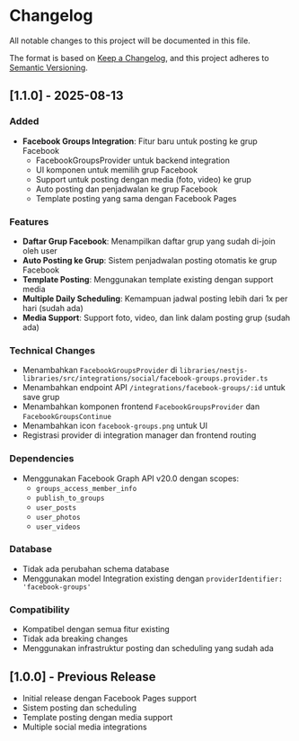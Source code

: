 # Changelog

All notable changes to this project will be documented in this file.

The format is based on [Keep a Changelog](https://keepachangelog.com/en/1.0.0/),
and this project adheres to [Semantic Versioning](https://semver.org/spec/v2.0.0.html).

## [1.1.0] - 2025-08-13

### Added
- **Facebook Groups Integration**: Fitur baru untuk posting ke grup Facebook
  - FacebookGroupsProvider untuk backend integration
  - UI komponen untuk memilih grup Facebook
  - Support untuk posting dengan media (foto, video) ke grup
  - Auto posting dan penjadwalan ke grup Facebook
  - Template posting yang sama dengan Facebook Pages

### Features
- **Daftar Grup Facebook**: Menampilkan daftar grup yang sudah di-join oleh user
- **Auto Posting ke Grup**: Sistem penjadwalan posting otomatis ke grup Facebook
- **Template Posting**: Menggunakan template existing dengan support media
- **Multiple Daily Scheduling**: Kemampuan jadwal posting lebih dari 1x per hari (sudah ada)
- **Media Support**: Support foto, video, dan link dalam posting grup (sudah ada)

### Technical Changes
- Menambahkan `FacebookGroupsProvider` di `libraries/nestjs-libraries/src/integrations/social/facebook-groups.provider.ts`
- Menambahkan endpoint API `/integrations/facebook-groups/:id` untuk save grup
- Menambahkan komponen frontend `FacebookGroupsProvider` dan `FacebookGroupsContinue`
- Menambahkan icon `facebook-groups.png` untuk UI
- Registrasi provider di integration manager dan frontend routing

### Dependencies
- Menggunakan Facebook Graph API v20.0 dengan scopes:
  - `groups_access_member_info`
  - `publish_to_groups`
  - `user_posts`
  - `user_photos`
  - `user_videos`

### Database
- Tidak ada perubahan schema database
- Menggunakan model Integration existing dengan `providerIdentifier: 'facebook-groups'`

### Compatibility
- Kompatibel dengan semua fitur existing
- Tidak ada breaking changes
- Menggunakan infrastruktur posting dan scheduling yang sudah ada

## [1.0.0] - Previous Release
- Initial release dengan Facebook Pages support
- Sistem posting dan scheduling
- Template posting dengan media support
- Multiple social media integrations

